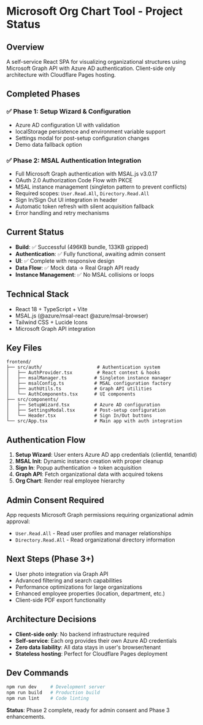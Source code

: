 # Microsoft Org Chart Tool - Project Status

## Overview
A self-service React SPA for visualizing organizational structures using Microsoft Graph API with Azure AD authentication. Client-side only architecture with Cloudflare Pages hosting.

## Completed Phases

### ✅ Phase 1: Setup Wizard & Configuration
- Azure AD configuration UI with validation
- localStorage persistence and environment variable support
- Settings modal for post-setup configuration changes
- Demo data fallback option

### ✅ Phase 2: MSAL Authentication Integration
- Full Microsoft Graph authentication with MSAL.js v3.0.17
- OAuth 2.0 Authorization Code Flow with PKCE
- MSAL instance management (singleton pattern to prevent conflicts)
- Required scopes: `User.Read.All`, `Directory.Read.All`
- Sign In/Sign Out UI integration in header
- Automatic token refresh with silent acquisition fallback
- Error handling and retry mechanisms

## Current Status
- **Build**: ✅ Successful (496KB bundle, 133KB gzipped)
- **Authentication**: ✅ Fully functional, awaiting admin consent
- **UI**: ✅ Complete with responsive design
- **Data Flow**: ✅ Mock data → Real Graph API ready
- **Instance Management**: ✅ No MSAL collisions or loops

## Technical Stack
- React 18 + TypeScript + Vite
- MSAL.js (@azure/msal-react @azure/msal-browser)
- Tailwind CSS + Lucide Icons
- Microsoft Graph API integration

## Key Files
```
frontend/
├── src/auth/                    # Authentication system
│   ├── AuthProvider.tsx         # React context & hooks
│   ├── msalManager.ts          # Singleton instance manager
│   ├── msalConfig.ts           # MSAL configuration factory
│   ├── authUtils.ts            # Graph API utilities
│   └── AuthComponents.tsx      # UI components
├── src/components/
│   ├── SetupWizard.tsx         # Azure AD configuration
│   ├── SettingsModal.tsx       # Post-setup configuration
│   └── Header.tsx              # Sign In/Out buttons
└── src/App.tsx                 # Main app with auth integration
```

## Authentication Flow
1. **Setup Wizard**: User enters Azure AD app credentials (clientId, tenantId)
2. **MSAL Init**: Dynamic instance creation with proper cleanup
3. **Sign In**: Popup authentication → token acquisition
4. **Graph API**: Fetch organizational data with acquired tokens
5. **Org Chart**: Render real employee hierarchy

## Admin Consent Required
App requests Microsoft Graph permissions requiring organizational admin approval:
- `User.Read.All` - Read user profiles and manager relationships
- `Directory.Read.All` - Read organizational directory information

## Next Steps (Phase 3+)
- User photo integration via Graph API
- Advanced filtering and search capabilities
- Performance optimizations for large organizations
- Enhanced employee properties (location, department, etc.)
- Client-side PDF export functionality

## Architecture Decisions
- **Client-side only**: No backend infrastructure required
- **Self-service**: Each org provides their own Azure AD credentials
- **Zero data liability**: All data stays in user's browser/tenant
- **Stateless hosting**: Perfect for Cloudflare Pages deployment

## Dev Commands
```bash
npm run dev     # Development server
npm run build   # Production build
npm run lint    # Code linting
```

**Status**: Phase 2 complete, ready for admin consent and Phase 3 enhancements.